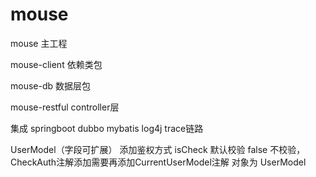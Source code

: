 # mouse
mouse 主工程

mouse-client 依赖类包

mouse-db 数据层包

mouse-restful controller层

集成
 springboot
 dubbo
 mybatis
 log4j
 trace链路
 
 UserModel（字段可扩展）
添加鉴权方式 isCheck 默认校验 false 不校验，CheckAuth注解添加需要再添加CurrentUserModel注解 对象为 UserModel
